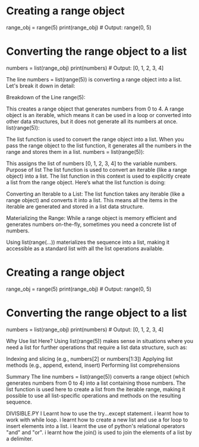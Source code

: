 # Creating a range object
range_obj = range(5)
print(range_obj)  # Output: range(0, 5)

# Converting the range object to a list
numbers = list(range_obj)
print(numbers)    # Output: [0, 1, 2, 3, 4]

The line numbers = list(range(5)) is converting a range object into a list. Let's break it down in detail:

Breakdown of the Line
range(5):

This creates a range object that generates numbers from 0 to 4.
A range object is an iterable, which means it can be used in a loop or converted into other data structures, but it does not generate all its numbers at once.
list(range(5)):

The list function is used to convert the range object into a list.
When you pass the range object to the list function, it generates all the numbers in the range and stores them in a list.
numbers = list(range(5)):

This assigns the list of numbers [0, 1, 2, 3, 4] to the variable numbers.
Purpose of list
The list function is used to convert an iterable (like a range object) into a list. 
The list function in this context is used to explicitly create a list from the range object. Here’s what the list function is doing:

Converting an Iterable to a List: The list function takes any iterable (like a range object) and converts it into a list. This means all the items in the iterable are generated and stored in a list data structure.

Materializing the Range: While a range object is memory efficient and generates numbers on-the-fly, sometimes you need a concrete list of numbers.

Using list(range(...)) materializes the sequence into a list, making it accessible as a standard list with all the list operations available.

# Creating a range object
range_obj = range(5)
print(range_obj)  # Output: range(0, 5)

# Converting the range object to a list
numbers = list(range_obj)
print(numbers)    # Output: [0, 1, 2, 3, 4]

Why Use list Here?
Using list(range(5)) makes sense in situations where you need a list for further operations that require a list data structure, such as:

Indexing and slicing (e.g., numbers[2] or numbers[1:3])
Applying list methods (e.g., append, extend, insert)
Performing list comprehensions

Summary
The line numbers = list(range(5)) converts a range object (which generates numbers from 0 to 4) into a list containing those numbers. The list function is used here to create a list from the iterable range, making it possible to use all list-specific operations and methods on the resulting sequence.

DIVISIBLE.PY
I Learnt how to use the try...except statement. i learnt how to work with while loop.
i learnt how to create a new list and use a for loop to insert elements into a list.
i learnt the use of python's relational operators "and" and "or".
i learnt how the join() is used to join the elements of a list by a delimiter.